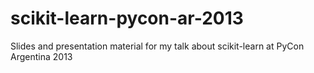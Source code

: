 scikit-learn-pycon-ar-2013
==========================

Slides and presentation material for my talk about scikit-learn at PyCon Argentina 2013
